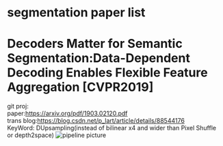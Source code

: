 
segmentation paper list
=

# Decoders Matter for Semantic Segmentation:Data-Dependent Decoding Enables Flexible Feature Aggregation [CVPR2019]
git proj:     <br>
paper:https://arxiv.org/pdf/1903.02120.pdf<br>
trans blog:https://blog.csdn.net/p_lart/article/details/88544176<br>
KeyWord: DUpsampling(instead of bilinear x4 and wider than Pixel Shuffle or depth2space)
![pipeline picture](https://cdn.nlark.com/yuque/0/2019/png/192314/1552469396542-24601954-580d-4fca-8f58-582f8877b49b.png#align=left&display=inline&height=585&name=image.png&originHeight=585&originWidth=1233&size=144118&status=done&width=1233)<br>





